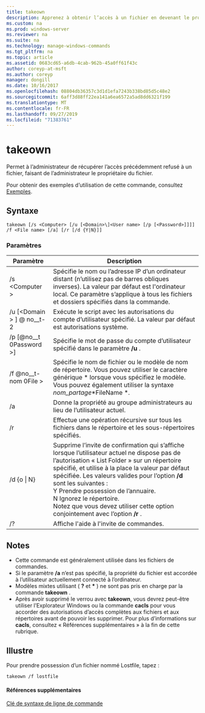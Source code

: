 ```yaml
---
title: takeown
description: Apprenez à obtenir l’accès à un fichier en devenant le propriétaire du fichier.
ms.custom: na
ms.prod: windows-server
ms.reviewer: na
ms.suite: na
ms.technology: manage-windows-commands
ms.tgt_pltfrm: na
ms.topic: article
ms.assetid: 0683cd65-a6db-4cab-962b-45a0ff61f43c
author: coreyp-at-msft
ms.author: coreyp
manager: dongill
ms.date: 10/16/2017
ms.openlocfilehash: 08804db36357c3d1d1efa7243b338bd85d5c48e2
ms.sourcegitcommit: 6aff3d88ff22ea141a6ea6572a5ad8dd6321f199
ms.translationtype: MT
ms.contentlocale: fr-FR
ms.lasthandoff: 09/27/2019
ms.locfileid: "71383761"
---
```

# <a name="takeown"></a>takeown

Permet à l’administrateur de récupérer l’accès précédemment refusé à un fichier, faisant de l’administrateur le propriétaire du fichier.

Pour obtenir des exemples d’utilisation de cette commande, consultez [Exemples](#BKMK_examples).

## <a name="syntax"></a>Syntaxe

```
takeown [/s <Computer> [/u [<Domain>\]<User name> [/p [<Password>]]]] /f <File name> [/a] [/r [/d {Y|N}]]
```

### <a name="parameters"></a>Paramètres

|Paramètre|Description|
|---------|-----------|
|/s \<Computer >|Spécifie le nom ou l’adresse IP d’un ordinateur distant (n’utilisez pas de barres obliques inverses). La valeur par défaut est l'ordinateur local. Ce paramètre s’applique à tous les fichiers et dossiers spécifiés dans la commande.|
|/u [\<Domain > \] @ no__t-2|Exécute le script avec les autorisations du compte d’utilisateur spécifié. La valeur par défaut est autorisations système.|
|/p [@no__t 0Password >]|Spécifie le mot de passe du compte d’utilisateur spécifié dans le paramètre **/u** .|
|/f @no__t-nom 0File >|Spécifie le nom de fichier ou le modèle de nom de répertoire. Vous pouvez utiliser le caractère générique * lorsque vous spécifiez le modèle. Vous pouvez également utiliser la syntaxe *nom_partage*\*FileName *.|
|/a|Donne la propriété au groupe administrateurs au lieu de l’utilisateur actuel.|
|/r|Effectue une opération récursive sur tous les fichiers dans le répertoire et les sous-répertoires spécifiés.|
|/d {o \| N}|Supprime l’invite de confirmation qui s’affiche lorsque l’utilisateur actuel ne dispose pas de l’autorisation « List Folder » sur un répertoire spécifié, et utilise à la place la valeur par défaut spécifiée. Les valeurs valides pour l’option **/d** sont les suivantes :</br>Y Prendre possession de l’annuaire.</br>N Ignorez le répertoire.</br>Notez que vous devez utiliser cette option conjointement avec l’option **/r** .|
|/?|Affiche l'aide à l'invite de commandes.|

## <a name="remarks"></a>Notes

-   Cette commande est généralement utilisée dans les fichiers de commandes.
-   Si le paramètre **/a** n’est pas spécifié, la propriété du fichier est accordée à l’utilisateur actuellement connecté à l’ordinateur.
-   Modèles mixtes utilisant ( **?** et **&#42;** ) ne sont pas pris en charge par la commande **takeown** .
-   Après avoir supprimé le verrou avec **takeown**, vous devrez peut-être utiliser l’Explorateur Windows ou la commande **cacls** pour vous accorder des autorisations d’accès complètes aux fichiers et aux répertoires avant de pouvoir les supprimer. Pour plus d’informations sur **cacls**, consultez « Références supplémentaires » à la fin de cette rubrique.

## <a name="BKMK_examples"></a>Illustre

Pour prendre possession d’un fichier nommé Lostfile, tapez :
```
takeown /f lostfile
```

#### <a name="additional-references"></a>Références supplémentaires

[Clé de syntaxe de ligne de commande](command-line-syntax-key.md)